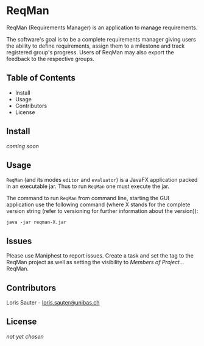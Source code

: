 # ReqMan

ReqMan (Requirements Manager) is an application to manage requirements.

The software's goal is to be a complete requirements manager giving users 
the ability to define requirements, assign them to a milestone and track
registered group's progress. Users of ReqMan may also export the feedback
to the respective groups.


## Table of Contents

 - Install
 - Usage
 - Contributors
 - License

## Install

*coming soon*

## Usage

`ReqMan` (and its modes `editor` and `evaluator`) is a JavaFX application
packed in an executable jar. Thus to run `ReqMan` one must execute the jar.

The command to run `ReqMan` from command line, starting the GUI application
use the following command (where X stands for the complete version string
(refer to versioning for further information about the version)):

	java -jar reqman-X.jar
	
## Issues

Please use Maniphest to report issues. Create a task and set the tag to 
the ReqMan project as well as setting the visibility to *Members of Project...* ReqMan.

## Contributors

Loris Sauter - loris.sauter@unibas.ch

## License

*not yet chosen*
